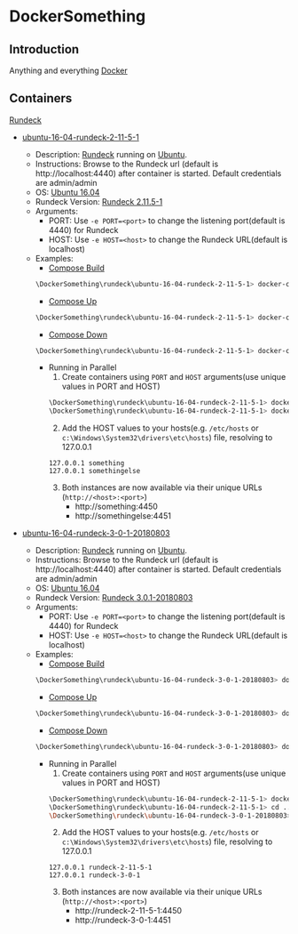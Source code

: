 
# DockerSomething

## Introduction

Anything and everything [Docker](https://www.docker.com/)

## Containers

[Rundeck](/rundeck)
- [ubuntu-16-04-rundeck-2-11-5-1](/rundeck/ubuntu-16-04-rundeck-2-11-5-1)
    * Description: [Rundeck](https://www.rundeck.com/what-is-rundeck) running on [Ubuntu](https://www.ubuntu.com). 
    * Instructions: Browse to the Rundeck url (default is http://localhost:4440) after container is started. Default credentials are admin/admin
    * OS: [Ubuntu 16.04](http://releases.ubuntu.com/16.04/)
    * Rundeck Version: [Rundeck 2.11.5-1](https://rundeck.org/docs/history/version-2.11.5.html)
    * Arguments:
        - PORT: Use `-e PORT=<port>` to change the listening port(default is 4440) for Rundeck
        - HOST: Use `-e HOST=<host>` to change the Rundeck URL(default is localhost)
    * Examples:
        - [Compose Build](https://docs.docker.com/compose/reference/build/)
        ```sh 
        \DockerSomething\rundeck\ubuntu-16-04-rundeck-2-11-5-1> docker-compose build rundeck
        ```
        - [Compose Up](https://docs.docker.com/compose/reference/up/)
        ```sh
        \DockerSomething\rundeck\ubuntu-16-04-rundeck-2-11-5-1> docker-compose up -d
        ```
        - [Compose Down](https://docs.docker.com/compose/reference/down/)
        ```sh
        \DockerSomething\rundeck\ubuntu-16-04-rundeck-2-11-5-1> docker-compose down
        ```
        - Running in Parallel
            1. Create containers using `PORT` and `HOST` arguments(use unique values in PORT and HOST)
            ```sh
            \DockerSomething\rundeck\ubuntu-16-04-rundeck-2-11-5-1> docker-compose run -d -p 4450:4450 -e PORT=4450 -e HOST=something rundeck
            \DockerSomething\rundeck\ubuntu-16-04-rundeck-2-11-5-1> docker-compose run -d -p 4451:4451 -e PORT=4451 -e HOST=somethingelse rundeck
            ```
            2. Add the HOST values to your hosts(e.g. `/etc/hosts` or `c:\Windows\System32\drivers\etc\hosts`) file, resolving to 127.0.0.1
            ```
            127.0.0.1 something
            127.0.0.1 somethingelse
            ```
            3. Both instances are now available via their unique URLs (`http://<host>:<port>`)
                * http://something:4450
                * http://somethingelse:4451

- [ubuntu-16-04-rundeck-3-0-1-20180803](/rundeck/ubuntu-16-04-rundeck-3-0-1-20180803)
    * Description: [Rundeck](https://www.rundeck.com/what-is-rundeck) running on [Ubuntu](https://www.ubuntu.com). 
    * Instructions: Browse to the Rundeck url (default is http://localhost:4440) after container is started. Default credentials are admin/admin
    * OS: [Ubuntu 16.04](http://releases.ubuntu.com/16.04/)
    * Rundeck Version: [Rundeck 3.0.1-20180803](https://rundeck.org/docs/history/version-3.0.1.html)
    * Arguments:
        - PORT: Use `-e PORT=<port>` to change the listening port(default is 4440) for Rundeck
        - HOST: Use `-e HOST=<host>` to change the Rundeck URL(default is localhost)
    * Examples:
        - [Compose Build](https://docs.docker.com/compose/reference/build/)
        ```sh 
        \DockerSomething\rundeck\ubuntu-16-04-rundeck-3-0-1-20180803> docker-compose build rundeck
        ```
        - [Compose Up](https://docs.docker.com/compose/reference/up/)
        ```sh
        \DockerSomething\rundeck\ubuntu-16-04-rundeck-3-0-1-20180803> docker-compose up -d
        ```
        - [Compose Down](https://docs.docker.com/compose/reference/down/)
        ```sh
        \DockerSomething\rundeck\ubuntu-16-04-rundeck-3-0-1-20180803> docker-compose down
        ```
        - Running in Parallel
            1. Create containers using `PORT` and `HOST` arguments(use unique values in PORT and HOST)
            ```sh
            \DockerSomething\rundeck\ubuntu-16-04-rundeck-2-11-5-1> docker-compose run -d -p 4450:4450 -e PORT=4450 -e HOST=rundeck-2-11-5-1 rundeck
            \DockerSomething\rundeck\ubuntu-16-04-rundeck-2-11-5-1> cd ..\ubuntu-16-04-rundeck-3-0-1-20180803\
            \DockerSomething\rundeck\ubuntu-16-04-rundeck-3-0-1-20180803> docker-compose run -d -p 4451:4451 -e PORT=4451 -e HOST=rundeck-3-0-1 rundeck
            ```
            2. Add the HOST values to your hosts(e.g. `/etc/hosts` or `c:\Windows\System32\drivers\etc\hosts`) file, resolving to 127.0.0.1
            ```
            127.0.0.1 rundeck-2-11-5-1
            127.0.0.1 rundeck-3-0-1
            ```
            3. Both instances are now available via their unique URLs (`http://<host>:<port>`)
                * http://rundeck-2-11-5-1:4450
                * http://rundeck-3-0-1:4451